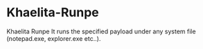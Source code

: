 # Khaelita-Runpe
Khaelita Runpe  It runs the specified payload under any system file (notepad.exe, explorer.exe etc..).
